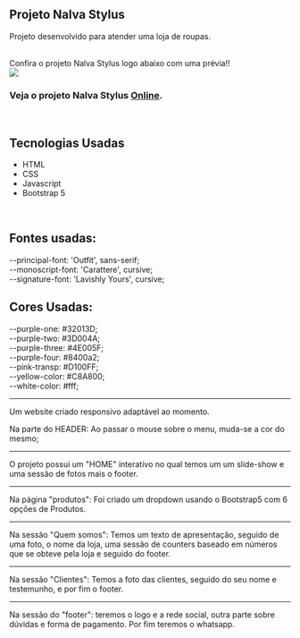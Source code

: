 ## Projeto Nalva Stylus 

Projeto desenvolvido para atender uma loja de roupas.

<br>
Confira o projeto Nalva Stylus logo abaixo com uma prévia!!<br>
<img src="assets/images/projeto comp Nalva Stylus.jpg " width:100%>

### Veja o projeto Nalva Stylus <a href="https://projeto-nalva-stylus.vercel.app/">Online</a>.

<br>

## Tecnologias Usadas
- HTML
- CSS
- Javascript
- Bootstrap 5
<br>

## Fontes usadas:
--principal-font: 'Outfit', sans-serif;<br>
--monoscript-font: 'Carattere', cursive;<br>
--signature-font: 'Lavishly Yours', cursive;
<br>

## Cores Usadas:

--purple-one: #32013D;<br>
--purple-two: #3D004A;<br>
--purple-three: #4E005F;<br>
--purple-four: #8400a2;<br>
--pink-transp: #D100FF;<br>
--yellow-color: #C8A800;<br>
--white-color: #fff;<br>


<hr>

Um website criado responsivo adaptável ao momento.

Na parte do HEADER:  Ao passar o mouse sobre o menu, muda-se a cor do mesmo;
<hr>
O projeto possui um "HOME" interativo no qual temos um um slide-show e uma sessão de fotos mais o footer.
<hr>
Na página "produtos": Foi criado um dropdown usando o Bootstrap5 com 6 opções de Produtos.
<hr>

Na sessão "Quem somos": Temos um texto de apresentação, seguido de uma foto, o nome da loja, uma sessão de counters baseado em números que se obteve pela loja e seguido do footer.
<hr>
Na sessão "Clientes": Temos a foto das clientes, seguido do seu nome e testemunho, e por fim o footer.
<hr>
Na sessão do "footer": teremos o logo e a rede social, outra parte sobre dúvidas e forma de pagamento. Por fim teremos o whatsapp.

